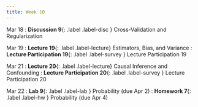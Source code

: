 ```yaml
---
title: Week 10
---
```


Mar 18
: **Discussion 9**{: .label .label-disc } Cross-Validation and Regularization

Mar 19
: **Lecture 19**{: .label .label-lecture} Estimators, Bias, and Variance
: **Lecture Participation 19**{: .label .label-survey } Lecture Participation 19

Mar 21
: **Lecture 20**{: .label .label-lecture} Causal Inference and Confounding
: **Lecture Participation 20**{: .label .label-survey } Lecture Participation 20


Mar 22
: **Lab 9**{: .label .label-lab }  Probability (due Apr 2)
: **Homework 7**{: .label .label-hw } Probability (due Apr 4)